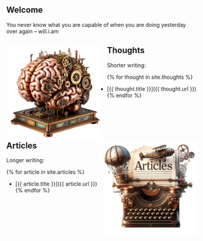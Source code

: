 ## Welcome

You never know what you are capable of when you are doing yesterday over again – will.i.am

<img align="left" src="/assets/brain.png" alt="Brain" width="250" style="padding: 15px 15px 0px 0px;">

## Thoughts

Shorter writing:

{% for thought in site.thoughts %}
* [{{ thought.title }}]({{ thought.url }})
{% endfor %}

<br><br><br>

<img align="right" src="/assets/articles.png" alt="Brain" width="250" style="padding: 0px 0px 15px 15px;">

## Articles

Longer writing:

{% for article in site.articles %}
* [{{ article.title }}]({{ article.url }})
{% endfor %}

